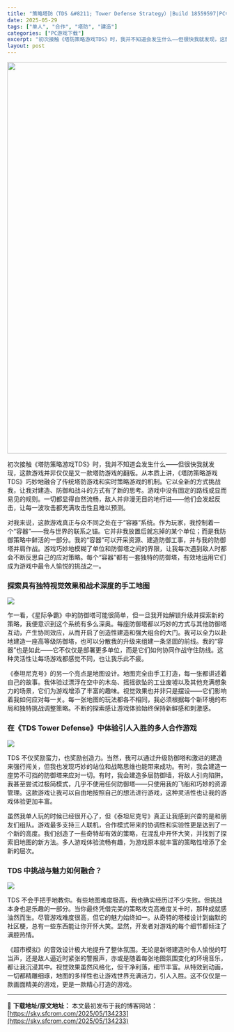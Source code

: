 ```yaml
---
title: "策略塔防（TDS &#8211; Tower Defense Strategy）|Build 18559597|PC中文"
date: 2025-05-29
tags: ["单人", "合作", "塔防", "建造"]
categories: ["PC游戏下载"]
excerpt: "初次接触《塔防策略游戏TDS》时，我并不知道会发生什么——但很快我就发现，这款游戏并非仅仅是又一款塔防游戏的翻版。从本质上讲，《塔防策略游戏TDS》巧妙地融合了传统塔防游戏和实时策略游戏的机制。它以全新的方式挑战我，让我对建造、防御和战斗的方式有了新的思考。游戏中没有固定的路线或显而易见的规则。一切&hellip;"
layout: post
---
```


<img class="aligncenter size-full wp-image-134234" src="https://sky.sfcrom.com/wp-content/uploads/2025/05/2025052914140097.webp" alt="" width="600" height="900" />

<span>初次接触《塔防策略游戏TDS》时，我并不知道会发生什么——但很快我就发现，这款游戏并非仅仅是又一款塔防游戏的翻版。从本质上讲，《塔防策略游戏TDS》巧妙地融合了传统塔防游戏和实时策略游戏的机制。它以全新的方式挑战我，让我对建造、防御和战斗的方式有了新的思考。游戏中没有固定的路线或显而易见的规则。一切都显得自然流畅，敌人并非漫无目的地行进——他们会发起反击，让每一波攻击都充满攻击性且难以预测。</span>

<span>对我来说，这款游戏真正与众不同之处在于“容器”系统。作为玩家，我控制着一个“容器”——我与世界的联系之锚。它并非我放置后就忘掉的某个单位；而是我防御策略中鲜活的一部分。我的“容器”可以开采资源、建造防御工事，并与我的防御塔并肩作战。游戏巧妙地模糊了单位和防御塔之间的界限，让我每次遇到敌人时都会不断反思自己的应对策略。每个“容器”都有一套独特的防御塔，有效地运用它们成为游戏中最令人愉悦的挑战之一。</span>
<h3><span>探索具有独特视觉效果和战术深度的手工地图</span></h3>
<img src="https://shared.cloudflare.steamstatic.com/store_item_assets/steam/apps/2392280/33f28a85643d9aaf64ab4399b4bfff11b8697807/ss_33f28a85643d9aaf64ab4399b4bfff11b8697807.1920x1080.jpg?t=1748238456" />

<span>乍一看，《星际争霸》中的防御塔可能很简单，但一旦我开始解锁升级并探索新的策略，我便意识到这个系统有多么深奥。每座防御塔都以巧妙的方式与其他防御塔互动，产生协同效应，从而开启了创造性建造和强大组合的大门。我可以全力以赴地建造一座高等级防御塔，也可以分散我的升级来组建一条坚固的前线。我的“容器”也是如此——它不仅仅是部署更多单位，而是它们如何协同作战守住防线。这种灵活性让每场游戏都感觉不同，也让我乐此不疲。</span>

<span>《泰坦尼克号》的另一个亮点是地图设计。地图完全由手工打造，每一张都讲述着自己的故事。我体验过漂浮在空中的木岛、摇摇欲坠的工业废墟以及其他充满想象力的场景，它们为游戏增添了丰富的趣味。视觉效果也并非只是摆设——它们影响着我如何应对每一关。每一张地图的玩法都各不相同，我必须根据每个新环境的布局和独特挑战调整策略。不断的探索感让游戏体验始终保持新鲜感和刺激感。</span>
<h3><span>在《TDS Tower Defense》中体验引人入胜的多人合作游戏</span></h3>
<img src="https://shared.cloudflare.steamstatic.com/store_item_assets/steam/apps/2392280/57f65a55cc4f3e2dbf01e82f1dacd61b00e481f6/ss_57f65a55cc4f3e2dbf01e82f1dacd61b00e481f6.1920x1080.jpg?t=1748238456" />

<span>TDS 不仅奖励蛮力，也奖励创造力。当然，我可以通过升级防御塔和激进的建造来强行闯关，但我也发现巧妙的站位和战略思维也能带来成功。有时，我会建造一座势不可挡的防御塔来应对一切。有时，我会建造多层防御墙，将敌人引向陷阱。我甚至尝试过极简模式，几乎不使用任何防御塔——只使用我的飞船和巧妙的资源管理。这款游戏让我可以自由地按照自己的想法进行游戏，这种灵活性也让我的游戏体验更加丰富。</span>

<span>虽然我单人玩的时候已经很开心了，但《泰坦尼克号》真正让我感到兴奋的是和朋友们组队。游戏最多支持三人联机，合作模式带来的协调性和实验性更是达到了一个新的高度。我们创造了一些奇特却有效的策略，在混乱中开怀大笑，并找到了探索旧地图的新方法。多人游戏体验流畅有趣，为游戏原本就丰富的策略性增添了全新的层次。</span>
<h3><span>TDS 中挑战与魅力如何融合？</span></h3>
<img src="https://shared.cloudflare.steamstatic.com/store_item_assets/steam/apps/2392280/ss_83b24dba6dbdb50bfeef9ad47e2bc00d7311f5d2.1920x1080.jpg?t=1748238456" />

<span>TDS 不会手把手地教你。有些地图难度极高，我也确实经历过不少失败。但挑战本身也是乐趣的一部分。当你最终凭借完美的策略攻克高难度关卡时，那种成就感油然而生。尽管游戏难度很高，但它的魅力始终如一。从奇特的塔楼设计到幽默的社区梗，总有一些东西能让你开怀大笑。显然，开发者对游戏的每个细节都倾注了满腔热情。</span>

<span>《超市模拟》的音效设计极大地提升了整体氛围。无论是新塔建造时令人愉悦的叮当声，还是敌人逼近时紧张的警报声，亦或是随着每张地图氛围变化的环境音乐，都让我沉浸其中。视觉效果虽然风格化，但干净利落，细节丰富。从特效到动画，一切都精雕细琢，地图的多样性也让游戏世界充满活力，引人入胜。这不仅仅是一款画面精美的游戏，更是一款精心打造的游戏。</span>

---
📖 **下载地址/原文地址：** 本文最初发布于我的博客网站：[https://sky.sfcrom.com/2025/05/134233](https://sky.sfcrom.com/2025/05/134233)
